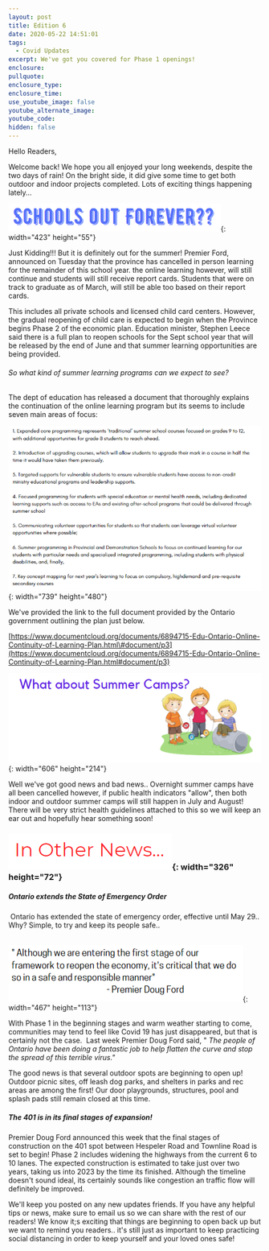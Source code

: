 ```yaml
---
layout: post
title: Edition 6
date: 2020-05-22 14:51:01
tags:
  - Covid Updates
excerpt: We've got you covered for Phase 1 openings!
enclosure:
pullquote:
enclosure_type:
enclosure_time:
use_youtube_image: false
youtube_alternate_image:
youtube_code:
hidden: false
---
```


Hello Readers,&nbsp;

Welcome back\! We hope you all enjoyed your long weekends, despite the two days of rain\! On the bright side, it did give some time to get both outdoor and indoor projects completed. Lots of exciting things happening lately…&nbsp;

![](/uploads/school.PNG){: width="423" height="55"}

Just Kidding\!\!\! But it is definitely out for the summer\! Premier Ford, announced on Tuesday that the province has cancelled in person learning for the remainder of this school year. the online learning however, will still continue and students will still receive report cards. Students that were on track to graduate as of March, will still be able too based on their report cards.&nbsp;

This includes all private schools and licensed child card centers. However, the gradual reopening of child care is expected to begin when the Province begins Phase 2 of the economic plan. Education minister, Stephen Leece said there is a full plan to reopen schools for the Sept school year that will be released by the end of June and that summer learning opportunities are being provided.&nbsp;

###### So what kind of summer learning programs can we expect to see?

The dept of education has released a document that thoroughly explains the continuation of the online learning program but its seems to include seven main areas of focus:

![](/uploads/school-ops.PNG){: width="739" height="480"}

We've provided the link to the full document provided by the Ontario government outlining the plan just below.&nbsp;

[https://www.documentcloud.org/documents/6894715-Edu-Ontario-Online-Continuity-of-Learning-Plan.html\#document/p3](https://www.documentcloud.org/documents/6894715-Edu-Ontario-Online-Continuity-of-Learning-Plan.html#document/p3)

![](/uploads/camps.PNG){: width="606" height="214"}

Well we've got good news and bad news.. Overnight summer camps have all been cancelled however, if public health indicators "allow", then both indoor and outdoor summer camps will still happen in July and August\! There will be very strict health guidelines attached to this so we will keep an ear out and hopefully hear something soon\!&nbsp;

### ![](/uploads/subtitle-1.PNG){: width="326" height="72"}

##### Ontario extends the State of Emergency Order&nbsp;

&nbsp;Ontario has extended the state of emergency order, effective until May 29.. Why? Simple, to try and keep its people safe..&nbsp;

&nbsp; &nbsp; &nbsp; &nbsp; &nbsp; &nbsp; &nbsp; &nbsp; &nbsp; &nbsp; &nbsp; &nbsp; &nbsp; &nbsp;&nbsp;![](/uploads/quote.PNG){: width="467" height="113"}

With Phase 1 in the beginning stages and warm weather starting to come, communities may tend to feel like Covid 19 has just disappeared, but that is certainly not the case.&nbsp; Last week Premier Doug Ford said, " *The people of Ontario have been doing a fantastic job to help flatten the curve and stop the spread of this terrible virus."*&nbsp;

The good news is that several outdoor spots are beginning to open up\!&nbsp; Outdoor picnic sites, off leash dog parks, and shelters in parks and rec areas are among the first\! Our door playgrounds, structures, pool and splash pads still remain closed at this time.&nbsp;

##### The 401 is in its final stages of expansion\!&nbsp;

Premier Doug Ford announced this week that the final stages of construction on the 401 spot between Hespeler Road and Townline Road is set to begin\! Phase 2 includes widening the highways from the current 6 to 10 lanes. The expected construction is estimated to take just over two years, taking us into 2023 by the time its finished. Although the timeline doesn't sound ideal, its certainly sounds like congestion an traffic flow will definitely be improved.&nbsp;

We'll keep you posted on any new updates friends. If you have any helpful tips or news, make sure to email us so we can share with the rest of our readers\! We know it;s exciting that things are beginning to open back up but we want to remind you readers.. it's still just as important to keep practicing social distancing in order to keep yourself and your loved ones safe\!&nbsp;

&nbsp;

&nbsp;